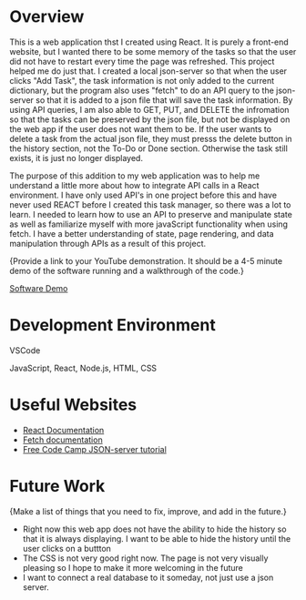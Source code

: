 # Overview


This is a web application thst I created using React. It is purely a front-end website, but I wanted there to be some memory of the tasks so that the user did not have to restart every time the page was refreshed. This project helped me do just that. I created a local json-server so that when the user clicks "Add Task", the task information is not only added to the current dictionary, but the program also uses "fetch" to do an API query to the json-server so that it is added to a json file that will save the task information. By using API queries, I am also able to GET, PUT, and DELETE the infromation so that the tasks can be preserved by the json file, but not be displayed on the web app if the user does not want them to be. If the user wants to delete a task from the actual json file, they must presss the delete button in the history section, not the To-Do or Done section. Otherwise the task still exists, it is just no longer displayed.  



The purpose of this addition to my web application was to help me understand a little more about how to integrate API calls in a React environment. I have only used API's in one project before this and have never used REACT before I created this task manager, so there was a lot to learn. I needed to learn how to use an API to preserve and manipulate state as well as familiarize myself with more javaScript functionality when using fetch. I have a better understanding of state, page rendering, and data manipulation through APIs as a result of this project.  


{Provide a link to your YouTube demonstration. It should be a 4-5 minute demo of the software running and a walkthrough of the code.}

[Software Demo](https://youtu.be/_-X05Rv7Nk8)

# Development Environment

VSCode

JavaScript, React, Node.js, HTML, CSS

# Useful Websites

- [React Documentation](https://react.dev/learn)
- [Fetch documentation](https://developer.mozilla.org/en-US/docs/Web/API/Fetch_API/Using_Fetch)
- [Free Code Camp JSON-server tutorial](https://www.freecodecamp.org/news/json-server-for-frontend-development/)

# Future Work

{Make a list of things that you need to fix, improve, and add in the future.}

- Right now this web app does not have the ability to hide the history so that it is always displaying. I want to be able to hide the history until the user clicks on a buttton
- The CSS is not very good right now. The page is not very visually pleasing so I hope to make it more welcoming in the future
- I want to connect a real database to it someday, not just use a json server.
